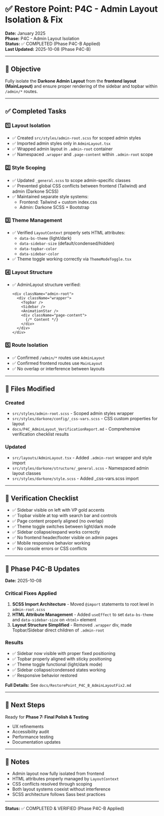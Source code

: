 # ✅ Restore Point: P4C - Admin Layout Isolation & Fix

**Date:** January 2025  
**Phase:** P4C - Admin Layout Isolation  
**Status:** ✅ COMPLETED (Phase P4C-B Applied)  
**Last Updated:** 2025-10-08 (Phase P4C-B)

---

## 🎯 Objective

Fully isolate the **Darkone Admin Layout** from the **frontend layout (MainLayout)** and ensure proper rendering of the sidebar and topbar within `/admin/*` routes.

---

## ✅ Completed Tasks

### 1️⃣ Layout Isolation
- ✅ Created `src/styles/admin-root.scss` for scoped admin styles
- ✅ Imported admin styles only in `AdminLayout.tsx`
- ✅ Wrapped admin layout in `.admin-root` container
- ✅ Namespaced `.wrapper` and `.page-content` within `.admin-root` scope

### 2️⃣ Style Scoping
- ✅ Updated `_general.scss` to scope admin-specific classes
- ✅ Prevented global CSS conflicts between frontend (Tailwind) and admin (Darkone SCSS)
- ✅ Maintained separate style systems:
  - Frontend: Tailwind + custom index.css
  - Admin: Darkone SCSS + Bootstrap

### 3️⃣ Theme Management
- ✅ Verified `LayoutContext` properly sets HTML attributes:
  - `data-bs-theme` (light/dark)
  - `data-sidebar-size` (default/condensed/hidden)
  - `data-topbar-color`
  - `data-sidebar-color`
- ✅ Theme toggle working correctly via `ThemeModeToggle.tsx`

### 4️⃣ Layout Structure
- ✅ AdminLayout structure verified:
  ```tsx
  <div className="admin-root">
    <div className="wrapper">
      <Topbar />
      <Sidebar />
      <AnimationStar />
      <div className="page-content">
        {/* Content */}
      </div>
    </div>
  </div>
  ```

### 5️⃣ Route Isolation
- ✅ Confirmed `/admin/*` routes use `AdminLayout`
- ✅ Confirmed frontend routes use `MainLayout`
- ✅ No overlap or interference between layouts

---

## 📁 Files Modified

### Created
- `src/styles/admin-root.scss` - Scoped admin styles wrapper
- `src/styles/darkone/config/_css-vars.scss` - CSS custom properties for layout
- `docs/P4C_AdminLayout_VerificationReport.md` - Comprehensive verification checklist results

### Updated
- `src/layouts/AdminLayout.tsx` - Added `.admin-root` wrapper and style import
- `src/styles/darkone/structure/_general.scss` - Namespaced admin layout classes
- `src/styles/darkone/style.scss` - Added _css-vars.scss import

---

## 🧪 Verification Checklist

- ✅ Sidebar visible on left with VP gold accents
- ✅ Topbar visible at top with search bar and controls
- ✅ Page content properly aligned (no overlap)
- ✅ Theme toggle switches between light/dark mode
- ✅ Sidebar collapse/expand works correctly
- ✅ No frontend header/footer visible on admin pages
- ✅ Mobile responsive behavior working
- ✅ No console errors or CSS conflicts

---

## 🔄 Phase P4C-B Updates

**Date:** 2025-10-08

### Critical Fixes Applied
1. **SCSS Import Architecture** - Moved `@import` statements to root level in `admin-root.scss`
2. **HTML Attribute Management** - Added `useEffect` to set `data-bs-theme` and `data-sidebar-size` on `<html>` element
3. **Layout Structure Simplified** - Removed `.wrapper` div, made Topbar/Sidebar direct children of `.admin-root`

### Results
- ✅ Sidebar now visible with proper fixed positioning
- ✅ Topbar properly aligned with sticky positioning
- ✅ Theme toggle functional (light/dark mode)
- ✅ Sidebar collapse/condensed states working
- ✅ Responsive behavior restored

**Full Details:** See `docs/RestorePoint_P4C_B_AdminLayoutFix2.md`

---

## 🔄 Next Steps

Ready for **Phase 7: Final Polish & Testing**
- UX refinements
- Accessibility audit
- Performance testing
- Documentation updates

---

## 📝 Notes

- Admin layout now fully isolated from frontend
- HTML attributes properly managed by `LayoutContext`
- CSS conflicts resolved through scoping
- Both layout systems coexist without interference
- SCSS architecture follows Sass best practices

---

**Status:** ✅ COMPLETED & VERIFIED (Phase P4C-B Applied)
